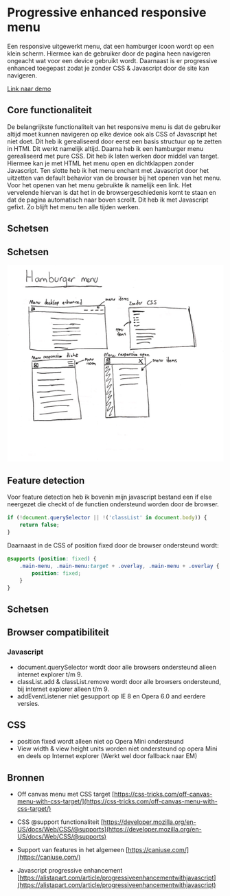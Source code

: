 # Progressive enhanced responsive menu

Een responsive uitgewerkt menu, dat een hamburger icoon wordt op een klein scherm. Hiermee kan de gebruiker door de pagina heen navigeren ongeacht wat voor een device gebruikt wordt. Daarnaast is er progressive enhanced toegepast zodat je zonder CSS & Javascript door de site kan navigeren.

[Link naar demo](https://yoeripasmans.github.io/browser-technologies/opdracht2/responsive-menu/)

## Core functionaliteit

De belangrijkste functionaliteit van het responsive menu is dat de gebruiker altijd moet kunnen navigeren op elke device ook als CSS of Javascript het niet doet. Dit heb ik gerealiseerd door eerst een basis structuur op te zetten in HTMl. Dit werkt namelijk altijd. Daarna heb ik een hamburger menu gerealiseerd met pure CSS. Dit heb ik laten werken door middel van target. Hiermee kan je met HTML het menu open en dichtklappen zonder Javascript. Ten slotte heb ik het menu enchant met Javascript door het uitzetten van default behavior van de browser bij het openen van het menu. Voor het openen van het menu gebruikte ik namelijk een link. Het vervelende hiervan is dat het in de browsergeschiedenis komt te staan en dat de pagina automatisch naar boven scrollt. Dit heb ik met Javascript gefixt. Zo blijft het menu ten alle tijden werken.

## Schetsen

## Schetsen

![Preview](menu.jpg)

## Feature detection

Voor feature detection heb ik bovenin mijn javascript bestand een if else neergezet die checkt of de functien ondersteund worden door de browser.

```javascript
if (!document.querySelector || !('classList' in document.body)) {
	return false;
}
```
Daarnaast in de CSS of position fixed door de browser ondersteund wordt:

```CSS
@supports (position: fixed) {
    .main-menu, .main-menu:target + .overlay, .main-menu + .overlay {
        position: fixed;
    }
}
```

## Schetsen

## Browser compatibiliteit

### Javascript
- document.querySelector wordt door alle browsers ondersteund alleen internet explorer t/m 9.
- classList.add & classList.remove wordt door alle browsers ondersteund, bij internet explorer alleen t/m 9.
- addEventListener niet gesupport op IE 8 en Opera 6.0 and eerdere versies.

## CSS
- position fixed wordt alleen niet op Opera Mini ondersteund
- View width & view height units worden niet ondersteund op opera Mini en deels op Internet explorer (Werkt wel door fallback naar EM)

## Bronnen

- Off canvas menu met CSS target
[https://css-tricks.com/off-canvas-menu-with-css-target/](https://css-tricks.com/off-canvas-menu-with-css-target/)

- CSS @support functionaliteit
[https://developer.mozilla.org/en-US/docs/Web/CSS/@supports](https://developer.mozilla.org/en-US/docs/Web/CSS/@supports)

- Support van features in het algemeen
[https://caniuse.com/](https://caniuse.com/)

- Javascript progressive enhancement
[https://alistapart.com/article/progressiveenhancementwithjavascript](https://alistapart.com/article/progressiveenhancementwithjavascript)
